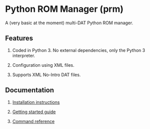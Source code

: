 # Python ROM Manager (prm)

A (very basic at the moment) multi-DAT Python ROM manager.

## Features

 1. Coded in Python 3. No external dependencies, only the Python 3 interpreter.

 2. Configuration using XML files.

 3. Supports XML No-Intro DAT files.

## Documentation

 1. [Installation instructions](./doc/Installation.md)

 2. [Getting started guide](./doc/Getting-started.md)

 3. [Command reference](./doc/Command-reference.md)
